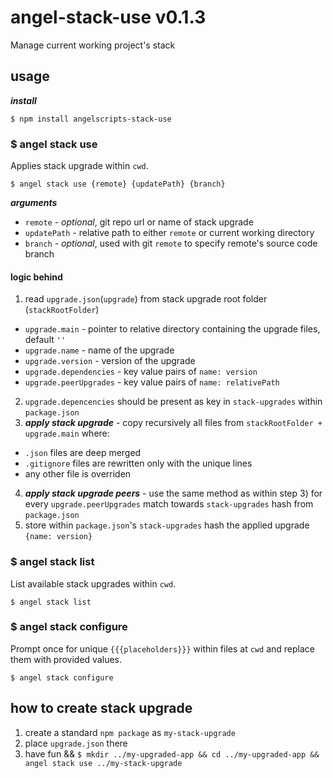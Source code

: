 # angel-stack-use v0.1.3

Manage current working project's stack

## usage

___install___

```
$ npm install angelscripts-stack-use
```

### $ angel stack use

Applies stack upgrade within `cwd`.

```
$ angel stack use {remote} {updatePath} {branch}
```

___arguments___

* `remote` - *optional*, git repo url or name of stack upgrade
* `updatePath` - relative path to either `remote` or current working directory
* `branch` - *optional*, used with git `remote` to specify remote's source code branch

#### logic behind

1. read `upgrade.json`(`upgrade`) from stack upgrade root folder (`stackRootFolder`)
  - `upgrade.main` - pointer to relative directory containing the upgrade files, default `''`
  - `upgrade.name` - name of the upgrade
  - `upgrade.version` - version of the upgrade
  - `upgrade.dependencies` - key value pairs of `name: version`
  - `upgrade.peerUpgrades` - key value pairs of `name: relativePath`
2. `upgrade.depencencies` should be present as key in `stack-upgrades` within `package.json`
3. ___apply stack upgrade___ - copy recursively all files from `stackRootFolder + upgrade.main` where:
  - `.json` files are deep merged
  - `.gitignore` files are rewritten only with the unique lines
  - any other file is overriden
4. ___apply stack upgrade peers___ - use the same method as within step 3) for every `upgrade.peerUpgrades` match towards `stack-upgrades` hash from `package.json`
5. store within `package.json`'s `stack-upgrades` hash the applied upgrade `{name: version}`

### $ angel stack list

List available stack upgrades within `cwd`.

```
$ angel stack list
```

### $ angel stack configure

Prompt once for unique `{{{placeholders}}}` within files at `cwd` and replace them with provided values.

```
$ angel stack configure
```

## how to create stack upgrade

1. create a standard `npm package` as `my-stack-upgrade`
2. place `upgrade.json` there
3. have fun && `$ mkdir ../my-upgraded-app && cd ../my-upgraded-app && angel stack use ../my-stack-upgrade`
